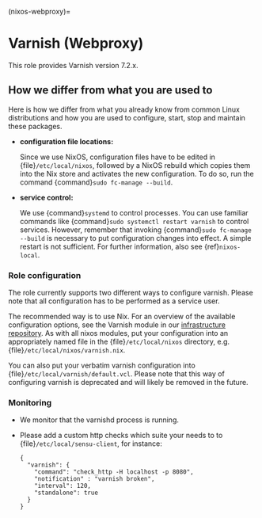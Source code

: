 (nixos-webproxy)=

# Varnish (Webproxy)

This role provides Varnish version 7.2.x.

## How we differ from what you are used to

Here is how we differ from what you already know from common Linux distributions
and how you are used to configure, start, stop and maintain these packages.

- **configuration file locations:**

  Since we use NixOS, configuration files have to be edited in
  {file}`/etc/local/nixos`, followed by a NixOS rebuild which copies them into
  the Nix store and activates the new configuration. To do so, run the command
  {command}`sudo fc-manage --build`.

- **service control:**

  We use {command}`systemd` to control processes. You can use familiar commands
  like {command}`sudo systemctl restart varnish` to control services.
  However, remember that invoking {command}`sudo fc-manage --build` is
  necessary to put configuration changes into effect. A simple restart is not
  sufficient. For further information, also see {ref}`nixos-local`.

### Role configuration

The role currently supports two different ways to configure varnish.
Please note that all configuration has to be performed as a service user.

The recommended way is to use Nix. For an overview of the available configuration
options, see the Varnish module in our [infrastructure repository](https://github.com/flyingcircusio/fc-nixos).
As with all nixos modules, put your configuration into an appropriately named file
in the {file}`/etc/local/nixos` directory, e.g. {file}`/etc/local/nixos/varnish.nix`.

You can also put your verbatim varnish configuration into {file}`/etc/local/varnish/default.vcl`.
Please note that this way of configuring varnish is deprecated and will likely
be removed in the future.

### Monitoring

- We monitor that the varnishd process is running.

- Please add a custom http checks which suite your needs to to {file}`/etc/local/sensu-client`, for instance:

  ```
  {
    "varnish": {
      "command": "check_http -H localhost -p 8080",
      "notification" : "varnish broken",
      "interval": 120,
      "standalone": true
    }
  }
  ```
